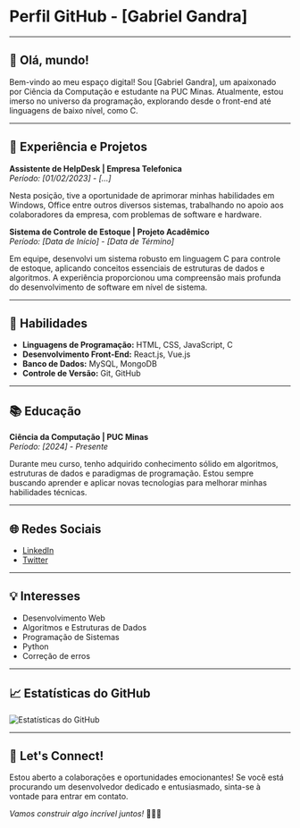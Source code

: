 # Perfil GitHub - [Gabriel Gandra]

---

## 👋 Olá, mundo!

Bem-vindo ao meu espaço digital! Sou [Gabriel Gandra], um apaixonado por Ciência da Computação e estudante na PUC Minas. Atualmente, estou imerso no universo da programação, explorando desde o front-end até linguagens de baixo nível, como C.

---

## 💼 Experiência e Projetos

**Assistente de HelpDesk | Empresa Telefonica**  
*Período: [01/02/2023] - [...]*

Nesta posição, tive a oportunidade de aprimorar minhas habilidades em Windows, Office entre outros diversos sistemas, trabalhando no apoio aos colaboradores da empresa, com problemas de software e hardware. 

**Sistema de Controle de Estoque | Projeto Acadêmico**  
*Período: [Data de Início] - [Data de Término]*

Em equipe, desenvolvi um sistema robusto em linguagem C para controle de estoque, aplicando conceitos essenciais de estruturas de dados e algoritmos. A experiência proporcionou uma compreensão mais profunda do desenvolvimento de software em nível de sistema.

---

## 🚀 Habilidades

- **Linguagens de Programação:** HTML, CSS, JavaScript, C
- **Desenvolvimento Front-End:** React.js, Vue.js
- **Banco de Dados:** MySQL, MongoDB
- **Controle de Versão:** Git, GitHub

---

## 📚 Educação

**Ciência da Computação | PUC Minas**  
*Período: [2024] - Presente*

Durante meu curso, tenho adquirido conhecimento sólido em algoritmos, estruturas de dados e paradigmas de programação. Estou sempre buscando aprender e aplicar novas tecnologias para melhorar minhas habilidades técnicas.

---

## 🌐 Redes Sociais

- [LinkedIn](https://www.linkedin.com/in/seunome)
- [Twitter](https://twitter.com/seunome)

---

## 💡 Interesses

- Desenvolvimento Web
- Algoritmos e Estruturas de Dados
- Programação de Sistemas
- Python
- Correção de erros

---

## 📈 Estatísticas do GitHub

![Estatísticas do GitHub](URL_DA_IMAGEM)

---

## 🤝 Let's Connect!

Estou aberto a colaborações e oportunidades emocionantes! Se você está procurando um desenvolvedor dedicado e entusiasmado, sinta-se à vontade para entrar em contato.

*Vamos construir algo incrível juntos!* 👨‍💻✨
